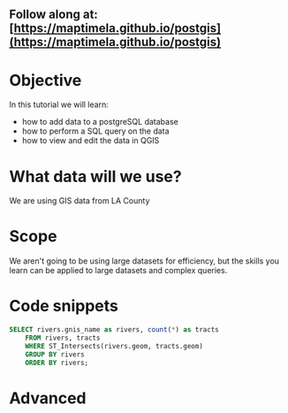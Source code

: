 ## Follow along at: [https://maptimela.github.io/postgis](https://maptimela.github.io/postgis)

# Objective
In this tutorial we will learn: 
* how to add data to a postgreSQL database
* how to perform a SQL query on the data
* how to view and edit the data in QGIS

# What data will we use?
We are using GIS data from LA County

# Scope
We aren't going to be using large datasets for efficiency, but the skills you learn can be applied to large datasets and complex queries.

# Code snippets
```sql
SELECT rivers.gnis_name as rivers, count(*) as tracts
	FROM rivers, tracts
	WHERE ST_Intersects(rivers.geom, tracts.geom)
	GROUP BY rivers
    ORDER BY rivers;
```

# Advanced
